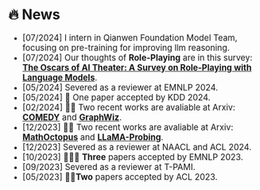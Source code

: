 # 🔥 News

<div class='paper-box-text' style="font-size: larger;" markdown="1">

* [07/2024] I intern in Qianwen Foundation Model Team, focusing on pre-training for improving llm reasoning.
* [07/2024] Our thoughts of **Role-Playing** are in this survey: [**The Oscars of AI Theater: A Survey on Role-Playing with Language Models**](https://arxiv.org/abs/2407.11484).
* [05/2024] Severed as a reviewer at EMNLP 2024.
* [05/2024] 🎉 One paper accepted by KDD 2024.
* [02/2024] 🥳🥳 Two recent works are avaliable at Arxiv: [**COMEDY**](https://github.com/nuochenpku/COMEDY) and [**GraphWiz**](https://graph-wiz.github.io/).
* [12/2023] 🥳🥳 Two recent works are avaliable at Arxiv: [**MathOctopus**](https://mathoctopus.github.io/) and [**LLaMA-Probing**](https://github.com/nuochenpku/LLaMA_Analysis).
* [12/2023] Severed as a reviewer at NAACL and ACL 2024.
* [10/2023] 🎉🎉🎉 **Three** papers accepted by EMNLP 2023.
* [09/2023] Severed as a reviewer at T-PAMI.
* [05/2023] 🎉🎉**Two** papers accepted by ACL 2023.

</div>
